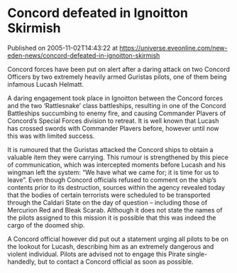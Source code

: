 # Concord defeated in Ignoitton Skirmish
Published on 2005-11-02T14:43:22 at https://universe.eveonline.com/new-eden-news/concord-defeated-in-ignoitton-skirmish

Concord forces have been put on alert after a daring attack on two Concord Officers by two extremely heavily armed Guristas pilots, one of them being infamous Lucash Helmatt.   
  
A daring engagement took place in Ignoitton between the Concord forces and the two ‘Rattlesnake’ class battleships, resulting in one of the Concord Battleships succumbing to enemy fire, and causing Commander Plavers of Concord’s Special Forces division to retreat. It is well known that Lucash has crossed swords with Commander Plavers before, however until now this was with limited success.   
  
It is rumoured that the Guristas attacked the Concord ships to obtain a valuable item they were carrying. This rumour is strengthened by this piece of communication, which was intercepted moments before Lucash and his wingman left the system: “We have what we came for; it is time for us to leave”. Even though Concord officials refused to comment on the ship’s contents prior to its destruction, sources within the agency revealed today that the bodies of certain terrorists were scheduled to be transported through the Caldari State on the day of question – including those of Mercurion Red and Bleak Scarab. Although it does not state the names of the pilots assigned to this mission it is possible that this was indeed the cargo of the doomed ship.   
  
A Concord official however did put out a statement urging all pilots to be on the lookout for Lucash, describing him as an extremely dangerous and violent individual. Pilots are advised not to engage this Pirate single-handedly, but to contact a Concord official as soon as possible.
